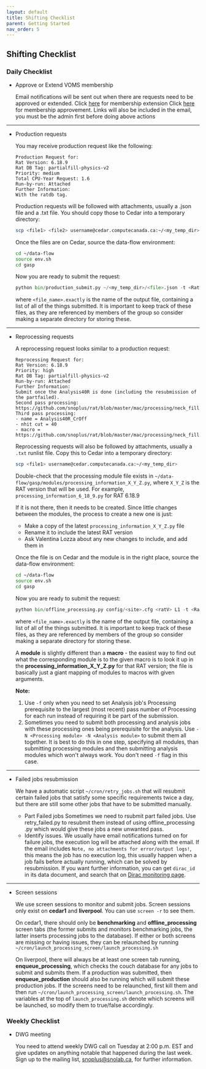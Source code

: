 ```yaml
---
layout: default
title: Shifting Checklist
parent: Getting Started
nav_order: 5
---
```


## **Shifting Checklist**

### Daily Checklist
* Approve or Extend VOMS membership

  Email notifications will be sent out when there are requests need to be approved or extended.
  Click [here](https://voms.gridpp.ac.uk:8443/voms/snoplus.snolab.ca/user/search.action) for membership extension
  Click [here](https://voms.gridpp.ac.uk:8443/voms/snoplus.snolab.ca/home/login.action) for membership approvement.
  Links will also be included in the email, you must be the admin first before doing above actions
  
------------------------------------------------------------------------------------------------------------------------------------------------------------  
  
* Production requests
  
  You may receive production request like the following:
  ```
  Production Request for:
  Rat Version: 6.18.9
  Rat DB Tag: partialfill-physics-v2
  Priority: medium
  Total CPU-Year Request: 1.6
  Run-by-run: Attached
  Further Information:
  With the ratdb tag.
  ```
  Production requests will be followed with attachments, usually a .json file and a .txt file. You should copy those to Cedar into a temporary directory:
  ```bash
  scp <file1> <file2> username@cedar.computecanada.ca:~/<my_temp_dir>
  ```
  Once the files are on Cedar, source the data-flow environment:
  ```bash
  cd ~/data-flow
  source env.sh
  cd gasp
  ```
  Now you are ready to submit the request:
  ```python
  python bin/production_submit.py ~/<my_temp_dir>/<file>.json -t <Rat DB Tag> -o ~/<my_temp_dir>/<file_name>.exactly -L ~/<my_temp_dir>/<file_name>.txt
  ```
  where `<file_name>.exactly` is the name of the output file, containing a list of all of the things submitted. It is important to keep track of these files, as they are referenced by members of the group so consider making a separate directory for storing these.
  
------------------------------------------------------------------------------------------------------------------------------------------------------------

* Reprocessing requests

  A reprocessing request looks similar to a production request:
  
  ```
  Reprocessing Request for:
  Rat Version: 6.18.9
  Priority: high
  Rat DB Tag: partialfill-physics-v2
  Run-by-run: Attached
  Further Information:
  Submit once the Analysis40R is done (including the resubmission of the partfailed).
  Second pass processing: https://github.com/snoplus/rat/blob/master/mac/processing/neck_fill/second_pass_processing.mac
  Third pass processing:
  - name = Analysis40R_CrOff
  - nhit cut = 40
  - macro = https://github.com/snoplus/rat/blob/master/mac/processing/neck_fill/third_pass_analysis_processing_classifier.mac
  ```

  Reprocessing requests will also be followed by attachments, usually a `.txt` runlist file. Copy this to Cedar into a temporary directory:
  ```bash
  scp <file1> username@cedar.computecanada.ca:~/<my_temp_dir>
  ```
  Double-check that the processing module file exists in `~/data-flow/gasp/modules/processing_information_X_Y_Z.py`, where `X_Y_Z` is the RAT version that will be used. For example, `processing_information_6_18_9.py` for RAT 6.18.9
  
  If it is not there, then it needs to be created. Since little changes between the modules, the process to create a new one is just:
  - Make a copy of the latest `processing_information_X_Y_Z.py` file
  - Rename it to include the latest RAT version
  - Ask Valentina Lozza about any new changes to include, and add them in
  
  Once the file is on Cedar and the module is in the right place, source the data-flow environment:
  ```bash
  cd ~/data-flow
  source env.sh
  cd gasp
  ```
  Now you are ready to submit the request:
  ```python
  python bin/offline_processing.py config/<site>.cfg <ratV> L1 -t <Rat DB Tag> -N <Second Pass Module> -N <Third Pass Module>  -L ~/<my_temp_dir>/<file_name>.txt -o ~/<my_temp_dir>/<file_name>.exactly`
  ```
  where `<file_name>.exactly` is the name of the output file, containing a list of all of the things submitted. It is important to keep track of these files, as they are referenced by members of the group so consider making a separate directory for storing these.
  
  A **module** is slightly different than a **macro** - the easiest way to find out what the corresponding module is to the given macro is to look it up in the **processing_information_X_Y_Z.py** for that RAT version; the file is basically just a giant mapping of modules to macros with given arguments.
  
  **Note:**
  1. Use `-f` only when you need to set Analysis job's Processing prerequisite to the largest (most recent) pass number of Processing for each run instead of requiring it be part of      the submission.
  2. Sometimes you need to submit both processing and analysis jobs with these processing ones being prerequisite for the analysis. Use `-N <Processing module> -N <Analysis module>`      to submit them all together. It is best to do this in one step, specifying all modules, than submitting processing modules and then submitting analysis modules which won't always work. You don't need `-f` flag in this case.

------------------------------------------------------------------------------------------------------------------------------------------------------------

* Failed jobs resubmission

  We have a automatic script `~/cron/retry_jobs.sh` that will resubmit certain failed jobs that satisfy some specific requirements twice a day, but there are still some other jobs that have to be submitted manually.
  * Part Failed jobs
    Sometimes we need to rsubmit part failed jobs. Use retry_failed.py to resubmit them instead of using offline_processing .py which would give these jobs a new unwanted pass.
  * Identify issues.
    We usually have email notifications turned on for failure jobs, the execution log will be attached along with the email. If the email includes `Note, no attachments for error/output logs!`, this means the job has no execution log, this usually happen when a job fails before actually running, which can be solved by resubmission. If you want further information, you can get `dirac_id` in its data document, and search that on [Dirac monitoring page](https://dirac.gridpp.ac.uk:8443/DIRAC/).

------------------------------------------------------------------------------------------------------------------------------------------------------------

* Screen sessions

  We use screen sessions to monitor and submit jobs. Screen sessions only exist on **cedar1** and **liverpool**. You can use `screen -r` to see them. 
  
  On cedar1, there should only be **benchmarking** and **offline_processing** screen tabs (the former submits and monitors benchmarking jobs, the latter inserts processing jobs to the database). If either or both screens are missing or having issues, they can be relaunched by running `~/cron/launch_processing_screen/launch_processing.sh`
  
  On liverpool, there will always be at least one screen tab running, **enqueue_processing**, which checks the couch database for any jobs to submit and submits them. If a production was submitted, then **enqueue_production** should also be running which will submit these production jobs. If the screens need to be relaunched, first kill them and then run `~/cron/launch_processing_screen/launch_processing.sh`. The variables at the top of `launch_processing.sh` denote which screens will be launched, so modify them to true/false accordingly.
  
### Weekly Checklist
* DWG meeting

  You need to attend weekly DWG call on Tuesday at 2:00 p.m. EST and give updates on anything notable that happened during the last week. Sign up to the mailing list, snoplus@snolab.ca, for further information.
  
